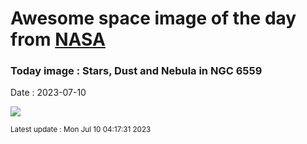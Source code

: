 
# Awesome space image of the day from [NASA](https://api.nasa.gov/)

### Today image : Stars, Dust and Nebula in NGC 6559
Date : 2023-07-10

![](https://apod.nasa.gov/apod/image/2307/NGC6559_Block_960.jpg)

<small>Latest update : Mon Jul 10 04:17:31 2023</small>
        